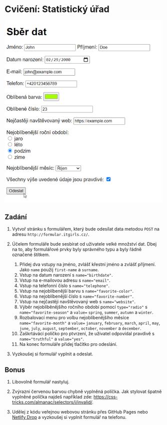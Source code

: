 # Cvičení: Statistický úřad

![Ukázka](screen.png)

## Zadání

1. Vytvoř stránku s formulářem, který bude odesílat data metodou `POST` na adresu `http://formular.itgirls.cz/`.

1. Účelem formuláře bude sesbírat od uživatele velké množství dat. Dbej na to, aby formulářové prvky byly správného typu a byly řádně označené štítkem.

   1. Přidej dva vstupy na jméno, zvlášť křestní jméno a zvlášť příjmení. Jako `name` použij `first-name` a `surname`.
   1. Vstup na datum narození s `name="birthdate"`.
   1. Vstup na e-mailovou adresu s `name="email"`.
   1. Vstup na telefonní číslo s `name="telephone"`.
   1. Vstup na nejoblíbenější barvu s `name="favorite-color"`.
   1. Vstup na nejoblíbenější číslo s `name="favorite-number"`.
   1. Vstup na nejčastěji navštěvovaný web s `name="website"`.
   1. Výběr nejoblíběnějšího ročního období pomocí `type="radio"` s `name="favorite-season"` a `value=` `spring`, `summer`, `autumn` a `winter`.
   1. Rozbalovací menu pro volbu nejoblíbenějšího měsíce `name="favorite-month"` a `value=` `january`, `february`, `march`, `april`, `may`, `june`, `july`, `august`, `september`, `october`, `november` a `december`.
   1. Zaškrtávácí políčko pro ptvrzení, že uživatel odpovídal pravdivě s `name="truthful"` a `value="yes"`.
   1. Na konec formuláře přidej tlačítko pro odeslání.

1. Vyzkoušej si formulář vyplnit a odeslat.

## Bonus

1. Libovolně formulář nastyluj.

1. Zvýrazni červenou barvou chybně vyplněná políčka. Jak stylovat špatně vyplněné políčka najdeš například zde: https://css-tricks.com/almanac/selectors/i/invalid/.

1. Udělej z kódu veřejnou webovou stránku přes GitHub Pages nebo [Netlify Drop](https://app.netlify.com/drop) a vyzkoušej si vyplnit formulář na telefonu.
